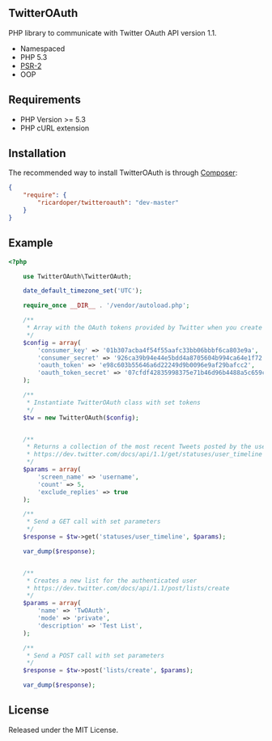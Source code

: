 ## TwitterOAuth ##

PHP library to communicate with Twitter OAuth API version 1.1.

- Namespaced
- PHP 5.3
- [PSR-2](http://www.php-fig.org/psr/2/ "PHP Framework Interop Group")
- OOP

## Requirements ##

- PHP Version >= 5.3
- PHP cURL extension

## Installation ##

The recommended way to install TwitterOAuth is through [Composer](http://getcomposer.org/):

```json
{
    "require": {
        "ricardoper/twitteroauth": "dev-master"
    }
}
```

## Example ##

```php
<?php

	use TwitterOAuth\TwitterOAuth;

	date_default_timezone_set('UTC');

	require_once __DIR__ . '/vendor/autoload.php';

	/**
	 * Array with the OAuth tokens provided by Twitter when you create application
	 */
	$config = array(
	    'consumer_key' => '01b307acba4f54f55aafc33bb06bbbf6ca803e9a',
	    'consumer_secret' => '926ca39b94e44e5bdd4a8705604b994ca64e1f72',
	    'oauth_token' => 'e98c603b55646a6d22249d9b0096e9af29bafcc2',
	    'oauth_token_secret' => '07cfdf42835998375e71b46d96b4488a5c659c2f'
	);

	/**
	 * Instantiate TwitterOAuth class with set tokens
	 */
	$tw = new TwitterOAuth($config);


	/**
	 * Returns a collection of the most recent Tweets posted by the user
	 * https://dev.twitter.com/docs/api/1.1/get/statuses/user_timeline
	 */
	$params = array(
	    'screen_name' => 'username',
	    'count' => 5,
	    'exclude_replies' => true
	);

	/**
	 * Send a GET call with set parameters
	 */
	$response = $tw->get('statuses/user_timeline', $params);

	var_dump($response);


	/**
	 * Creates a new list for the authenticated user
	 * https://dev.twitter.com/docs/api/1.1/post/lists/create
	 */
	$params = array(
	    'name' => 'TwOAuth',
	    'mode' => 'private',
	    'description' => 'Test List',
	);

	/**
	 * Send a POST call with set parameters
	 */
	$response = $tw->post('lists/create', $params);

	var_dump($response);
```

## License ##

Released under the MIT License.
